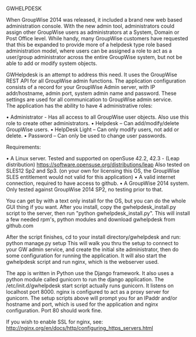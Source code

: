 GWHELPDESK

When GroupWise 2014 was released, it included a brand new web based administration console.  With the new admin tool, administrators could assign other GroupWise users as administrators at a System, Domain or Post Office level.  While handy,  many GroupWise customers have requested that this be expanded to provide more of a helpdesk type role based administration model,  where users can be assigned a role to act as a user/group administrator across the entire GroupWise system,  but not be able to add or modify system objects.

GWHelpdesk is an attempt to address this need.   It uses the GroupWise REST API for all  GroupWise admin functions.  The application configuration consists of a record for your GroupWise Admin server, with IP addr/hostname, admin port, system admin name and password.  These settings are used for all communication to GroupWise admin service.  
The application has the ability to have 4 administrative roles:

  •	Administrator - Has all access to all GroupWise user objects.  Also use this role to create other administrators.
  •	Helpdesk – Can add/modify/delete GroupWise users.
  •	HelpDesk Light – Can only modify users, not add or delete.
  •	Password – Can only be used to change user passwords.

Requirements:

  •	A Linux server.  Tested and supported on openSuse 42.2, 42.3 - (Leap distribution)  https://software.opensuse.org/distributions/leap
    Also tested on SLES12 Sp2 and Sp3.  (on your own for licensing this OS,  the GroupWise SLES entitlement would not valid for this         application)
  •	A valid internet connection, required to have access to github.
  •	A GroupWise 2014 system.  Only  tested against GroupWise 2014 SP2, no testing prior to that.

You can get by with a text only install for the OS, but you can do the whole GUI thing if you want. After you install, copy the gwhelpdesk_install.py script to the server, then run "python gwhelpdesk_install.py". This will install a few needed rpm's, python modules and download gwhelpdesk from github.com

After the script finishes, cd to your install directory/gwhelpdesk and run:
  python manage.py setup
This will walk you thru the setup to connect to your GW admin service, and create the initial site administrator, then do some configuration for running the application. It will also start the gwhelpdesk script and run nginx, which is the webserver used.

The app is written in Python use the Django framework. It also uses a python module called gunicorn to run the django application. The /etc/init.d/gwhelpdesk start script actually runs gunicorn. It listens on localhost port 8000.   nginx is configured to act as a proxy server for gunicorn. The setup scripts above will prompt you for an IPaddr and/or hostname and port, which is used for the application and nginx configuration. Port 80 should work fine.

If you wish to enable SSL for nginx, see:
http://nginx.org/en/docs/http/configuring_https_servers.html


